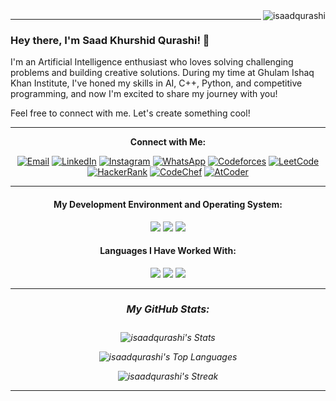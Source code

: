<img align="right" src="https://visitor-badge.laobi.icu/badge?page_id=isaadqurashi/isaadqurashi" alt="isaadqurashi">    

<p align="center">
</p>


<hr>

### Hey there, I'm Saad Khurshid Qurashi! 👋

I'm an Artificial Intelligence enthusiast who loves solving challenging problems and building creative solutions. During my time at Ghulam Ishaq Khan Institute, I've honed my skills in AI, C++, Python, and competitive programming, and now I'm excited to share my journey with you!

Feel free to connect with me. Let's create something cool!


<div align="center">

<hr>

<strong> Connect with Me: </strong> 

[![Email](https://img.shields.io/badge/Email-%25-%23D14836.svg?logo=gmail&logoColor=white)](mailto:saadkhurshidqureshi@gmail.com)
[![LinkedIn](https://img.shields.io/badge/LinkedIn-%230077B5.svg?logo=linkedin&logoColor=white)](https://www.linkedin.com/in/isaadqurashi) 
[![Instagram](https://img.shields.io/badge/Instagram-%23E4405F.svg?logo=instagram&logoColor=white)](https://instagram.com/isaadqurashi)
[![WhatsApp](https://img.shields.io/badge/WhatsApp-%25-%2300E676.svg?logo=whatsapp&logoColor=white)](https://web.whatsapp.com/send/?phone=%2B923171258892&text&type=phone_number&app_absent=0)
[![Codeforces](https://img.shields.io/badge/Codeforces-%25-%231A1B27.svg?logo=codeforces&logoColor=white)](https://codeforces.com/profile/saadkhurshidqureshi)
[![LeetCode](https://img.shields.io/badge/LeetCode-Profile-orange?style=flat&logo=leetcode&logoColor=white)](https://leetcode.com/u/PrOfEsS0R/)
[![HackerRank](https://img.shields.io/badge/HackerRank-Profile-blue?style=flat&logo=hackerrank&logoColor=white)](https://www.hackerrank.com/profile/isaadqurashi)
[![CodeChef](https://img.shields.io/badge/CodeChef-Profile-green?style=flat-square&logo=codechef&logoColor=white)](https://www.codechef.com/users/isaadqurashi)
[![AtCoder](https://img.shields.io/badge/AtCoder-Profile-blue?style=flat&logo=atcoder&logoColor=white)](https://atcoder.jp/users/PrOfEsS0R)



<hr>

<h4> <strong>My Development Environment and Operating System:</strong> </h4>
<img src="https://img.shields.io/badge/Visual%20Studio-5C2D91?style=for-the-badge&logo=visual%20studio&logoColor=white" />
<img src="https://img.shields.io/badge/VSCode-0078D4?style=for-the-badge&logo=visual%20studio%20code&logoColor=white" />
<img src="https://img.shields.io/badge/Windows-0078D6?style=for-the-badge&logo=windows&logoColor=white" />


<h4> <strong>Languages I Have Worked With:</strong> </h4>

<em>
<img src="https://img.shields.io/badge/Python-FFD43B?style=for-the-badge&logo=python&logoColor=blue" />
<img src="https://img.shields.io/badge/C-00599C?style=for-the-badge&logo=c&logoColor=white" />
<img src="https://img.shields.io/badge/C%2B%2B-00599C?style=for-the-badge&logo=c%2B%2B&logoColor=white" />


</div>




<div align="center">

<hr>
<h5 style="font-size: 16px;"><strong>My GitHub Stats:</strong></h5>

![isaadqurashi's Stats](https://github-readme-stats.vercel.app/api?username=isaadqurashi&theme=vue-dark&show_icons=true&hide_border=false&count_private=true)

![isaadqurashi's Top Languages](https://github-readme-stats.vercel.app/api/top-langs/?username=isaadqurashi&theme=vue-dark&show_icons=true&hide_border=false&layout=compact)

 ![isaadqurashi's Streak](https://github-readme-streak-stats.herokuapp.com/?user=isaadqurashi&theme=vue-dark&hide_border=false)

<hr>

</div>



